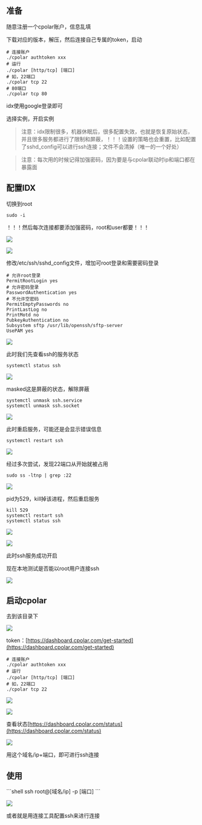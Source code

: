 <h2 id="LSlRI">准备</h2>
随意注册一个cpolar账户，信息乱填

下载对应的版本，解压，然后连接自己专属的token，启动

```shell
# 连接账户
./cpolar authtoken xxx
# 运行
./cpolar [http/tcp] [端口]
# 如，22端口
./cpolar tcp 22
# 80端口
./cpolar tcp 80
```

idx使用google登录即可

选择实例，开启实例

> 注意：idx限制很多，机器休眠后，很多配置失效，也就是恢复原始状态，并且很多服务都进行了限制和屏蔽，！！！设置的策略也会重置，比如配置了sshd_config可以进行ssh连接；文件不会清掉（唯一的一个好处）
>

> 注意：每次用的时候记得加强密码，因为要是与cpolar联动时ip和端口都在暴露面
>

<h2 id="R3Tip">配置IDX</h2>
切换到root

```shell
sudo -i
```

！！！然后每次连接都要添加强密码，root和user都要！！！

![](https://cdn.nlark.com/yuque/0/2025/png/42377158/1752145466215-ef064d55-6d46-43a3-95b4-3eb97fd04198.png)

![](https://cdn.nlark.com/yuque/0/2025/png/42377158/1752145553722-b25c64a1-24c5-4453-ba45-9f6f09d4d966.png)

修改/etc/ssh/sshd_config文件，增加可root登录和需要密码登录

```shell
# 允许root登录
PermitRootLogin yes
# 允许密码登录
PasswordAuthentication yes
# 不允许空密码
PermitEmptyPasswords no
PrintLastLog no
PrintMotd no
PubkeyAuthentication no
Subsystem sftp /usr/lib/openssh/sftp-server
UsePAM yes
```

![](https://cdn.nlark.com/yuque/0/2025/png/42377158/1752145382556-32e3e6b7-03ca-4f01-8b05-d495ee49dafc.png)

此时我们先查看ssh的服务状态

```shell
systemctl status ssh
```

![](https://cdn.nlark.com/yuque/0/2025/png/42377158/1752144432636-f774f47c-57df-4b21-bd13-ae4b94f321a5.png)

masked这是屏蔽的状态，解除屏蔽

```shell
systemctl unmask ssh.service
systemctl unmask ssh.socket
```

![](https://cdn.nlark.com/yuque/0/2025/png/42377158/1752144689875-54cc81cc-d2a4-4729-bcb5-82e09f508f15.png)

此时重启服务，可能还是会显示错误信息

```shell
systemctl restart ssh
```

![](https://cdn.nlark.com/yuque/0/2025/png/42377158/1752144769904-09545e9d-4697-402d-be8f-aa5c2038cf2e.png)

经过多次尝试，发现22端口从开始就被占用

```shell
sudo ss -ltnp | grep :22
```

![](https://cdn.nlark.com/yuque/0/2025/png/42377158/1752144859660-70a259c4-8c93-40d8-98d5-cd97ab2c47fa.png)

pid为529，kill掉该进程，然后重启服务

```shell
kill 529
systemctl restart ssh
systemctl status ssh
```

![](https://cdn.nlark.com/yuque/0/2025/png/42377158/1752144970218-e3d1c772-4b97-4aed-b140-74ca94dde49b.png)

![](https://cdn.nlark.com/yuque/0/2025/png/42377158/1752145060936-a908f56a-9d4a-4fd0-a405-73909fe0e8e4.png)

此时ssh服务成功开启

现在本地测试是否能以root用户连接ssh

![](https://cdn.nlark.com/yuque/0/2025/png/42377158/1752145523076-e78a771c-2edf-429b-b87b-6714394b8d34.png)

<h2 id="zEHYL">启动cpolar</h2>
去到该目录下

![](https://cdn.nlark.com/yuque/0/2025/png/42377158/1752145628842-e1910d7d-86c2-41b3-93ae-59174a123e8e.png)

token：[https://dashboard.cpolar.com/get-started](https://dashboard.cpolar.com/get-started)

```shell
# 连接账户
./cpolar authtoken xxx
# 运行
./cpolar [http/tcp] [端口]
# 如，22端口
./cpolar tcp 22
```

![](https://cdn.nlark.com/yuque/0/2025/png/42377158/1752145714797-038635fd-580b-468f-9571-5165f07d12f5.png)

![](https://cdn.nlark.com/yuque/0/2025/png/42377158/1752145806168-ea1d6259-3b49-42e4-b763-2618d367a2da.png)

查看状态[https://dashboard.cpolar.com/status](https://dashboard.cpolar.com/status)

![](https://cdn.nlark.com/yuque/0/2025/png/42377158/1752145857999-ddd32534-124b-4dda-86ac-2b4bde9a6236.png)

用这个域名/ip+端口，即可进行ssh连接

<h2 id="ymlCp">使用</h2>
```shell
ssh root@[域名/ip] -p [端口]
```

![](https://cdn.nlark.com/yuque/0/2025/png/42377158/1752146032179-1d64ab90-af35-4357-9971-61876d6b863b.png)

或者就是用连接工具配置ssh来进行连接

~~~

